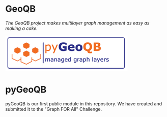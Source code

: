 # GeoQB

_The GeoQB project makes multilayer graph management as easy as making a cake._


![img.png](pyGeoQB/docs/temp_logo.png)
# pyGeoQB 
pyGeoQB is our first public module in this repository. We have created and submitted it to the "Graph FOR All" Challenge.

